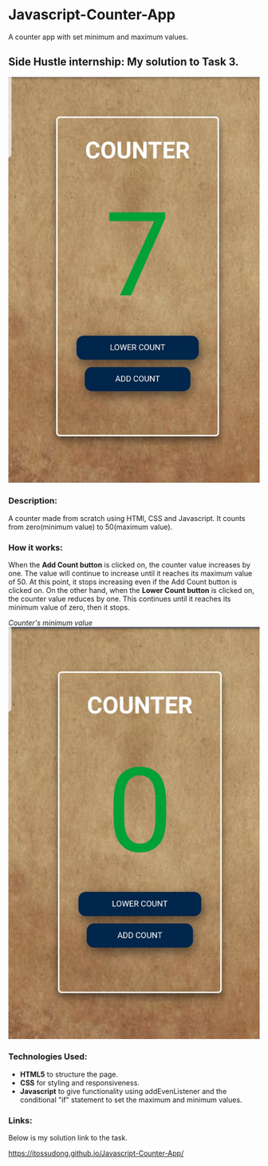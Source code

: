 # Javascript-Counter-App
A counter app with set minimum and maximum values.

## Side Hustle internship: My solution to Task 3.

![ ](./screenshot.jpg)

### Description:
A counter made from scratch using HTMl, CSS and Javascript. It counts from zero(minimum value) to 50(maximum value). 

### How it works:
When the **Add Count button** is clicked on, the counter value increases by one. The value will continue to increase until it reaches its maximum value of 50. At this point, it stops increasing even if the Add Count button is clicked on.
On the other hand, when the **Lower Count button** is clicked on, the counter value reduces by one. This continues until it reaches its minimum value of zero, then it stops.
 
*Counter's minimum value*
![ ](./counter-minimum.jpg)

### Technologies Used:
- **HTML5** to structure the page.
- **CSS** for styling and responsiveness.
- **Javascript** to give functionality using addEvenListener and the conditional "if" statement to set the maximum and minimum values.

### Links:
Below is my solution link to the task.

https://itossudong.github.io/Javascript-Counter-App/
